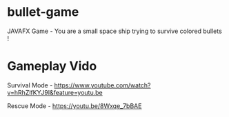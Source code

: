 # bullet-game
JAVAFX Game - You are a small space ship trying to survive colored bullets !

# Gameplay Vido
Survival Mode - https://www.youtube.com/watch?v=hRhZlfKYJ9I&feature=youtu.be

Rescue Mode - https://youtu.be/8Wxqe_7bBAE
